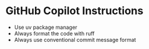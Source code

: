 # GitHub Copilot Instructions

- Use uv package manager
- Always format the code with ruff
- Always use conventional commit message format
